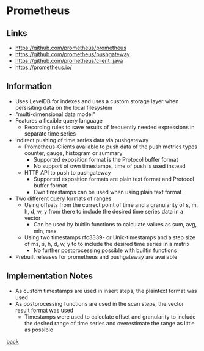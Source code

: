 # Prometheus

## Links

* https://github.com/prometheus/prometheus
* https://github.com/prometheus/pushgateway
* https://github.com/prometheus/client_java
* https://prometheus.io/

## Information

* Uses LevelDB for indexes and uses a custom storage layer when persisiting data on the local filesystem
* "multi-dimensional data model"
* Features a flexible query language
  * Recording rules to save results of frequently needed expressions in separate time series
* Indirect pushing of time series data via pushgateway
  * Prometheus-Clients available to push data of the push metrics types counter, gauge, histogram or summary
    * Supported exposition format is the Protocol buffer format
    * No support of own timestamps, time of push is used instead
  * HTTP API to push to pushgateway
    * Supported exposition formats are plain text format and Protocol buffer format
    * Own timestamps can be used when using plain text format
* Two different query formats of ranges
  * Using offsets from the currect point of time and a granularity of s, m, h, d, w, y from there to include the desired time series data in a vector
    * Can be used by buitlin functions to calculate values as sum, avg, min, max
  * Using two timestamps rfc3339- or Unix-timestamps and a step size of ms, s, h, d, w, y to to include the desired time series in a matrix
    * No further postprocessing possible with builtin functions
* Prebuilt releases for prometheus and pushgateway are available

## Implementation Notes

* As custom timestamps are used in insert steps, the plaintext format was used
* As postprocessing functions are used in the scan steps, the vector result format was used
  * Timestamps were used to calculate offset and granularity to include the desired range of time series and overestimate the range as little as possible 


[back](../../)
